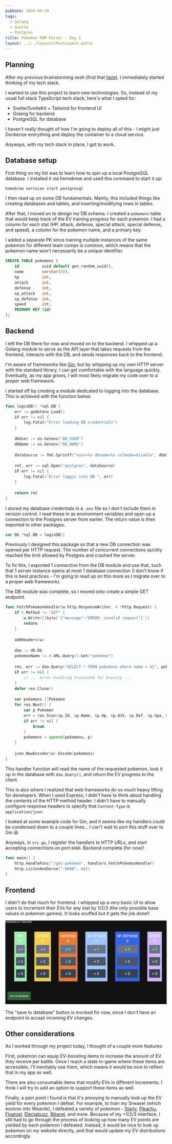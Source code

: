 ```yaml
---
pubDate: 2024-04-29
tags:
  - Golang
  - Svelte
  - Postgres
title: Pokemon ROM Parser - Day 1
layout: ../../layouts/PostLayout.astro
---
```


## Planning
After my previous brainstorming sesh (find that [here](/posts/pokemon-rom-0)), I immediately started thinking of my tech stack. 

I wanted to use this project to learn new technologies. So, instead of my usual full stack TypeScript tech stack, here's what I opted for:
- Svelte/SvelteKit + Tailwind for frontend UI
- Golang for backend
- PostgreSQL for database

I haven't really thought of how I'm going to deploy all of this - I might just Dockerize everything and deploy the container to a cloud service.

Anyways, with my tech stack in place, I got to work.

## Database setup
First thing on my list was to learn how to spin up a local PostgreSQL database. I installed it via homebrew and used this command to start it up:

```sh
homebrew services start postgresql
```

I then read up on some DB fundamentals. Mainly, this included things like creating databases and tables, and inserting/modifying rows in tables.

After that, I moved on to design my DB schema. I created a `pokemons` table that would keep track of the EV training progress for each pokemon. I had a column for each stat (HP, attack, defense, special attack, special defense, and speed), a column for the pokemon name, and a primary key. 

I added a separate PK since training multiple instances of the same pokemon for different team comps is common, which means that the pokemon name won't necessarily be a unique identifier.

```sql
CREATE TABLE pokemons (
	id			uuid default gen_random_uuid(),
	name		varchar(50),
	hp			int,
	attack		int,
	defense 	int,
	sp_attack 	int,
	sp_defense	int,
	speed		int,
	PRIMARY KEY (id)
);
```

## Backend
I left the DB there for now and moved on to the backend. I whipped up a Golang module to serve as the API layer that takes requests from the frontend, interacts with the DB, and sends responses back to the frontend. 

I'm aware of frameworks like [Gin](https://github.com/gin-gonic/gin), but by whipping up my own HTTP server with the standard library, I can get comfortable with the language quickly. Eventually, as my app grows, I will most likely migrate my code over to a proper web framework.

I started off by creating a module dedicated to logging into the database. This is achieved with the function below: 

```go
func loginDB() *sql.DB {
	err := godotenv.Load()
	if err != nil {
		log.Fatal("Error loading DB credentials")
	}

	dbUser := os.Getenv("DB_USER")
	dbName := os.Getenv("DB_NAME")

	dataSource := fmt.Sprintf("user=%s dbname=%s sslmode=disable", dbUser, dbName)

	ret, err := sql.Open("postgres", dataSource)
	if err != nil {
		log.Fatal("Error loggin into DB ", err)
	}

	return ret
}
```

I stored my database credentials in a `.env` file so I don't include them in version control. I read these in as environment variables and open up a connection to the Postgres server from earlier. The return value is then exported to other packages.

```go
var Db *sql.DB = loginDB()
```

Previously I designed this package so that a new DB connection was opened per HTTP request. The number of concurrent connections quickly reached the limit allowed by Postgres and crashed the server.

To fix this, I exported 1 connection from the DB module and use that, such that 1 server instance opens at most 1 database connection (I don't know if this is best practices - I'm going to read up on this more as I migrate over to a proper web framework).

The DB module was complete, so I moved onto create a simple GET endpoint.

```go
func FetchPokemonHandler(w http.ResponseWriter, r *http.Request) {
	if r.Method != "GET" {
		w.Write([]byte(`{"message":"ERROR: invalid request"}`))
		return
	}

	addHeaders(w)

	dao := db.Db
	pokemonName := r.URL.Query().Get("pokemon")

	res, err := dao.Query("SELECT * FROM pokemons where name = $1", pokemonName)
	if err != nil {
		// ... error handling truncated for brevity ...
	}
	defer res.Close()
	
	var pokemons []Pokemon
	for res.Next() {
		var p Pokemon
		err = res.Scan(&p.Id, &p.Name, &p.Hp, &p.Atk, &p.Def, &p.Spa, &p.Spd, &p.Spe)
		if err != nil {
			break
		}
		pokemons = append(pokemons, p)
	}

	json.NewEncoder(w).Encode(pokemons)
}
```

This handler function will read the name of the requested pokemon, look it up in the database with `dao.Query()`, and return the EV progress to the client. 

This is also where I realized that web frameworks do so much heavy lifting for developers. When I used Express, I didn't have to think about handling the contents of the HTTP method header. I didn't have to manually configure response headers to specify that `Content-Type` is `application/json`.

I looked at some example code for Gin, and it seems like my handlers could be condensed down to a couple lines... I can't wait to port this stuff over to Gin 😃

Anyways, in `src.go`, I register the handlers to HTTP URLs, and start accepting connections on port `8080`. Backend complete (for now)!

```go
func main() {
	http.HandleFunc("/get-pokemon", handlers.FetchPokemonHandler)
	http.ListenAndServe(":8080", nil)
}
```

## Frontend

I didn't do that much for frontend. I whipped up a very basic UI to allow users to increment their EVs for any stat by 1/2/3 (the only possible base values in pokemon games). It looks scuffed but it gets the job done!! 

![frontend screenshot](../../images/posts/day1-frontend.png)

The "save to database" button is mocked for now, since I don't have an endpoint to accept incoming EV changes.

## Other considerations
As I worked through my project today, I thought of a couple more features:

First, pokemon can equip EV-boosting items to increase the amount of EV they receive per battle. Once I reach a state in-game where these items are accessible, I'll inevitably use them, which means it would be nice to reflect that in my app as well.

There are also consumable items that modify EVs in different increments. I think I will try to add an option to support these items as well.

Finally, a pain point I found is that it's annoying to manually look up the EV yield for every pokemon I defeat. For example, to train my Sneasel (which evolves into Weavile), I defeated a variety of pokemon - [Starly](https://bulbapedia.bulbagarden.net/wiki/Starly_(Pok%C3%A9mon)), [Pikachu](https://bulbapedia.bulbagarden.net/wiki/Pikachu_(Pok%C3%A9mon)), [Floatzel](https://bulbapedia.bulbagarden.net/wiki/Floatzel_(Pok%C3%A9mon)), [Electabuzz](https://bulbapedia.bulbagarden.net/wiki/Electabuzz_(Pok%C3%A9mon)), [Bibarel](https://bulbapedia.bulbagarden.net/wiki/Bibarel_(Pok%C3%A9mon)), and more. Because of my +1/2/3 interface, I still had to go through the process of looking up how many EV points are yielded by each pokemon I defeated. Instead, it would be nice to look up pokemon on my website directly, and that would update my EV distributions accordingly.
